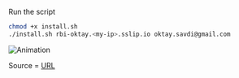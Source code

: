 Run the script
```sh
chmod +x install.sh
./install.sh rbi-oktay.<my-ip>.sslip.io oktay.savdi@gmail.com
```
![Animation](https://user-images.githubusercontent.com/3519706/211146654-082887f9-03ad-4a14-91bd-c5d8fa0d18e0.gif)


Source = [URL](https://blog.jarrousse.org/2022/04/09/an-elegant-way-to-use-docker-compose-to-obtain-and-renew-a-lets-encrypt-ssl-certificate-with-certbot-and-configure-the-nginx-service-to-use-it/)
